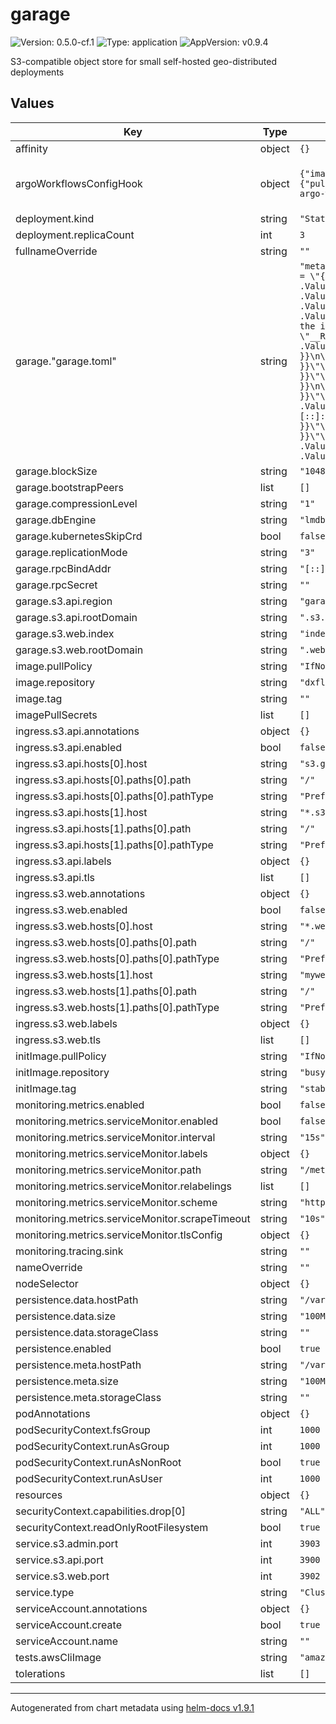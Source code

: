 # garage

![Version: 0.5.0-cf.1](https://img.shields.io/badge/Version-0.5.0--cf.1-informational?style=flat-square) ![Type: application](https://img.shields.io/badge/Type-application-informational?style=flat-square) ![AppVersion: v0.9.4](https://img.shields.io/badge/AppVersion-v0.9.4-informational?style=flat-square)

S3-compatible object store for small self-hosted geo-distributed deployments

## Values

| Key | Type | Default | Description |
|-----|------|---------|-------------|
| affinity | object | `{}` |  |
| argoWorkflowsConfigHook | object | `{"image":{"pullPolicy":"IfNotPresent","repository":"quay.io/codefresh/garage-argo-workflows-config-hook","tag":"2024.05.18-5def96f"}}` | Config hook for argo workflows |
| deployment.kind | string | `"StatefulSet"` |  |
| deployment.replicaCount | int | `3` |  |
| fullnameOverride | string | `""` |  |
| garage."garage.toml" | string | `"metadata_dir = \"/mnt/meta\"\ndata_dir = \"/mnt/data\"\n\ndb_engine = \"{{ .Values.garage.dbEngine }}\"\n\nblock_size = {{ .Values.garage.blockSize }}\n\nreplication_mode = \"{{ .Values.garage.replicationMode }}\"\n\ncompression_level = {{ .Values.garage.compressionLevel }}\n\nrpc_bind_addr = \"{{ .Values.garage.rpcBindAddr }}\"\n# rpc_secret will be populated by the init container from a k8s secret object\nrpc_secret = \"__RPC_SECRET_REPLACE__\"\n\nbootstrap_peers = {{ .Values.garage.bootstrapPeers }}\n\n[kubernetes_discovery]\nnamespace = \"{{ .Release.Namespace }}\"\nservice_name = \"{{ include \"garage.fullname\" . }}\"\nskip_crd = {{ .Values.garage.kubernetesSkipCrd }}\n\n[s3_api]\ns3_region = \"{{ .Values.garage.s3.api.region }}\"\napi_bind_addr = \"[::]:3900\"\nroot_domain = \"{{ .Values.garage.s3.api.rootDomain }}\"\n\n[s3_web]\nbind_addr = \"[::]:3902\"\nroot_domain = \"{{ .Values.garage.s3.web.rootDomain }}\"\nindex = \"{{ .Values.garage.s3.web.index }}\"\n\n[admin]\napi_bind_addr = \"[::]:3903\"\n{{- if .Values.monitoring.tracing.sink }}\ntrace_sink = \"{{ .Values.monitoring.tracing.sink }}\"\n{{- end }}"` |  |
| garage.blockSize | string | `"1048576"` |  |
| garage.bootstrapPeers | list | `[]` |  |
| garage.compressionLevel | string | `"1"` |  |
| garage.dbEngine | string | `"lmdb"` |  |
| garage.kubernetesSkipCrd | bool | `false` |  |
| garage.replicationMode | string | `"3"` |  |
| garage.rpcBindAddr | string | `"[::]:3901"` |  |
| garage.rpcSecret | string | `""` |  |
| garage.s3.api.region | string | `"garage"` |  |
| garage.s3.api.rootDomain | string | `".s3.garage.tld"` |  |
| garage.s3.web.index | string | `"index.html"` |  |
| garage.s3.web.rootDomain | string | `".web.garage.tld"` |  |
| image.pullPolicy | string | `"IfNotPresent"` |  |
| image.repository | string | `"dxflrs/garage"` |  |
| image.tag | string | `""` |  |
| imagePullSecrets | list | `[]` |  |
| ingress.s3.api.annotations | object | `{}` |  |
| ingress.s3.api.enabled | bool | `false` |  |
| ingress.s3.api.hosts[0].host | string | `"s3.garage.tld"` |  |
| ingress.s3.api.hosts[0].paths[0].path | string | `"/"` |  |
| ingress.s3.api.hosts[0].paths[0].pathType | string | `"Prefix"` |  |
| ingress.s3.api.hosts[1].host | string | `"*.s3.garage.tld"` |  |
| ingress.s3.api.hosts[1].paths[0].path | string | `"/"` |  |
| ingress.s3.api.hosts[1].paths[0].pathType | string | `"Prefix"` |  |
| ingress.s3.api.labels | object | `{}` |  |
| ingress.s3.api.tls | list | `[]` |  |
| ingress.s3.web.annotations | object | `{}` |  |
| ingress.s3.web.enabled | bool | `false` |  |
| ingress.s3.web.hosts[0].host | string | `"*.web.garage.tld"` |  |
| ingress.s3.web.hosts[0].paths[0].path | string | `"/"` |  |
| ingress.s3.web.hosts[0].paths[0].pathType | string | `"Prefix"` |  |
| ingress.s3.web.hosts[1].host | string | `"mywebpage.example.com"` |  |
| ingress.s3.web.hosts[1].paths[0].path | string | `"/"` |  |
| ingress.s3.web.hosts[1].paths[0].pathType | string | `"Prefix"` |  |
| ingress.s3.web.labels | object | `{}` |  |
| ingress.s3.web.tls | list | `[]` |  |
| initImage.pullPolicy | string | `"IfNotPresent"` |  |
| initImage.repository | string | `"busybox"` |  |
| initImage.tag | string | `"stable"` |  |
| monitoring.metrics.enabled | bool | `false` |  |
| monitoring.metrics.serviceMonitor.enabled | bool | `false` |  |
| monitoring.metrics.serviceMonitor.interval | string | `"15s"` |  |
| monitoring.metrics.serviceMonitor.labels | object | `{}` |  |
| monitoring.metrics.serviceMonitor.path | string | `"/metrics"` |  |
| monitoring.metrics.serviceMonitor.relabelings | list | `[]` |  |
| monitoring.metrics.serviceMonitor.scheme | string | `"http"` |  |
| monitoring.metrics.serviceMonitor.scrapeTimeout | string | `"10s"` |  |
| monitoring.metrics.serviceMonitor.tlsConfig | object | `{}` |  |
| monitoring.tracing.sink | string | `""` |  |
| nameOverride | string | `""` |  |
| nodeSelector | object | `{}` |  |
| persistence.data.hostPath | string | `"/var/lib/garage/data"` |  |
| persistence.data.size | string | `"100Mi"` |  |
| persistence.data.storageClass | string | `""` |  |
| persistence.enabled | bool | `true` |  |
| persistence.meta.hostPath | string | `"/var/lib/garage/meta"` |  |
| persistence.meta.size | string | `"100Mi"` |  |
| persistence.meta.storageClass | string | `""` |  |
| podAnnotations | object | `{}` |  |
| podSecurityContext.fsGroup | int | `1000` |  |
| podSecurityContext.runAsGroup | int | `1000` |  |
| podSecurityContext.runAsNonRoot | bool | `true` |  |
| podSecurityContext.runAsUser | int | `1000` |  |
| resources | object | `{}` |  |
| securityContext.capabilities.drop[0] | string | `"ALL"` |  |
| securityContext.readOnlyRootFilesystem | bool | `true` |  |
| service.s3.admin.port | int | `3903` |  |
| service.s3.api.port | int | `3900` |  |
| service.s3.web.port | int | `3902` |  |
| service.type | string | `"ClusterIP"` |  |
| serviceAccount.annotations | object | `{}` |  |
| serviceAccount.create | bool | `true` |  |
| serviceAccount.name | string | `""` |  |
| tests.awsCliImage | string | `"amazon/aws-cli:2.13.2"` |  |
| tolerations | list | `[]` |  |

----------------------------------------------
Autogenerated from chart metadata using [helm-docs v1.9.1](https://github.com/norwoodj/helm-docs/releases/v1.9.1)
